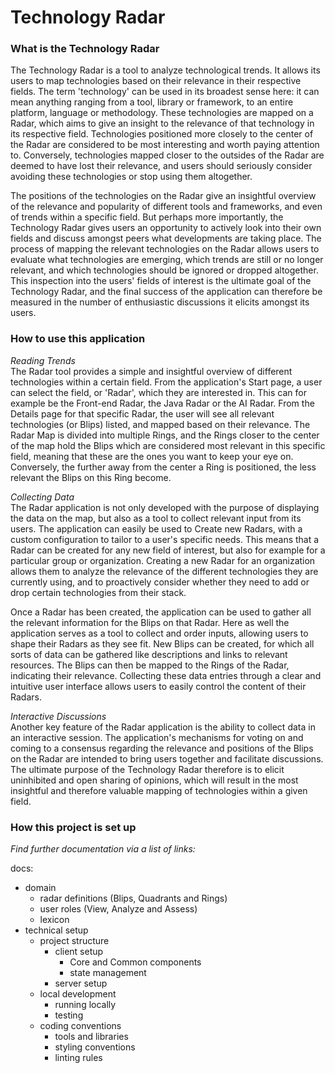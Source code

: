 # Technology Radar

### What is the Technology Radar

The Technology Radar is a tool to analyze technological trends. It allows its users to map technologies based on their 
relevance in their respective fields. The term 'technology' can be used in its broadest sense here: it can mean anything 
ranging from a tool, library or framework, to an entire platform, language or methodology. These technologies are mapped 
on a Radar, which aims to give an insight to the relevance of that technology in its respective field. Technologies 
positioned more closely to the center of the Radar are considered to be most interesting and worth paying attention to.
Conversely, technologies mapped closer to the outsides of the Radar are deemed to have lost their relevance, and users 
should seriously consider avoiding these technologies or stop using them altogether. 

The positions of the technologies on the Radar give an insightful overview of the relevance and popularity of different 
tools and frameworks, and even of trends within a specific field. But perhaps more importantly, the Technology Radar 
gives users an opportunity to actively look into their own fields and discuss amongst peers what developments are taking 
place. The process of mapping the relevant technologies on the Radar allows users to evaluate what technologies are 
emerging, which trends are still or no longer relevant, and which technologies should be ignored or dropped altogether. 
This inspection into the users' fields of interest is the ultimate goal of the Technology Radar, and the final success 
of the application can therefore be measured in the number of enthusiastic discussions it elicits amongst its users. 

### How to use this application

*Reading Trends*  
The Radar tool provides a simple and insightful overview of different technologies within a certain field. From the 
application's Start page, a user can select the field, or 'Radar', which they are interested in. This can for example be 
the Front-end Radar, the Java Radar or the AI Radar. From the Details page for that specific Radar, the user will see 
all relevant technologies (or Blips) listed, and mapped based on their relevance. The Radar Map is divided into multiple 
Rings, and the Rings closer to the center of the map hold the Blips which are considered most relevant in this specific 
field, meaning that these are the ones you want to keep your eye on. Conversely, the further away from the center a Ring 
is positioned, the less relevant the Blips on this Ring become.

*Collecting Data*   
The Radar application is not only developed with the purpose of displaying the data on the map, but also as a tool to 
collect relevant input from its users. The application can easily be used to Create new Radars, with a custom 
configuration to tailor to a user's specific needs. This means that a Radar can be created for any new field of 
interest, but also for example for a particular group or organization. Creating a new Radar for an organization allows 
them to analyze the relevance of the different technologies they are currently using, and to proactively consider 
whether they need to add or drop certain technologies from their stack.

Once a Radar has been created, the application can be used to gather all the relevant information for the Blips on that 
Radar. Here as well the application serves as a tool to collect and order inputs, allowing users to shape their Radars 
as they see fit. New Blips can be created, for which all sorts of data can be gathered like descriptions and links to 
relevant resources. The Blips can then be mapped to the Rings of the Radar, indicating their relevance. Collecting these 
data entries through a clear and intuitive user interface allows users to easily control the content of their Radars.

*Interactive Discussions*   
Another key feature of the Radar application is the ability to collect data in an interactive session. The application's 
mechanisms for voting on and coming to a consensus regarding the relevance and positions of the Blips on the Radar are 
intended to bring users together and facilitate discussions. The ultimate purpose of the Technology Radar therefore is 
to elicit uninhibited and open sharing of opinions, which will result in the most insightful and therefore valuable 
mapping of technologies within a given field.

### How this project is set up

*Find further documentation via a list of links:*

docs:
* domain
  * radar definitions (Blips, Quadrants and Rings)
  * user roles (View, Analyze and Assess)
  * lexicon
* technical setup
  * project structure
    * client setup
      * Core and Common components
      * state management
    * server setup
  * local development
    * running locally
    * testing
  * coding conventions
    * tools and libraries
    * styling conventions
    * linting rules

